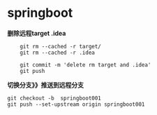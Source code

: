 # springboot


**删除远程target .idea**
```
    git rm --cached -r target/
    git rm --cached -r .idea
   
    git commit -m 'delete rm target and .idea'
    git push
```



**切换分支》》推送到远程分支**
```
git checkout -b  springboot001
git push --set-upstream origin springboot001
```

